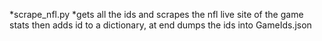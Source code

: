 *scrape_nfl.py 
   *gets all the ids and scrapes the nfl live site of the game stats then adds id to a dictionary, at end dumps the ids into GameIds.json
